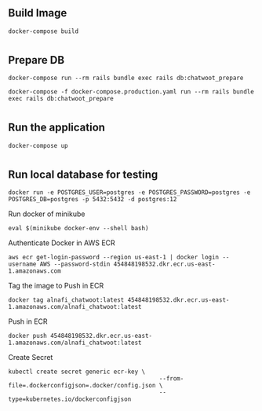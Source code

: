 #

## Build Image
~~~~
docker-compose build
~~~~

#

## Prepare DB
~~~~
docker-compose run --rm rails bundle exec rails db:chatwoot_prepare

docker-compose -f docker-compose.production.yaml run --rm rails bundle exec rails db:chatwoot_prepare
~~~~

#

## Run the application
~~~~
docker-compose up
~~~~

#

#

## Run local database for testing
~~~~
docker run -e POSTGRES_USER=postgres -e POSTGRES_PASSWORD=postgres -e POSTGRES_DB=postgres -p 5432:5432 -d postgres:12
~~~~

Run docker of minikube
~~~~
eval $(minikube docker-env --shell bash)
~~~~

Authenticate Docker in AWS ECR
~~~~
aws ecr get-login-password --region us-east-1 | docker login --username AWS --password-stdin 454848198532.dkr.ecr.us-east-1.amazonaws.com
~~~~
Tag the image to Push in ECR
~~~~
docker tag alnafi_chatwoot:latest 454848198532.dkr.ecr.us-east-1.amazonaws.com/alnafi_chatwoot:latest
~~~~
Push in ECR
~~~~
docker push 454848198532.dkr.ecr.us-east-1.amazonaws.com/alnafi_chatwoot:latest
~~~~

Create Secret
~~~~
kubectl create secret generic ecr-key \
                                           --from-file=.dockerconfigjson=.docker/config.json \
                                           --type=kubernetes.io/dockerconfigjson
~~~~